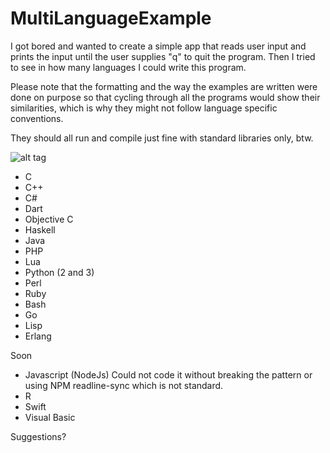 # MultiLanguageExample

I got bored and wanted to create a simple app that reads user input and prints the input until the user supplies "q" to quit the program. Then I tried to see in how many languages I could write this program.

Please note that the formatting and the way the examples are written were done on purpose so that cycling through all the programs would show their similarities, which is why they might not follow language specific conventions.

They should all run and compile just fine with standard libraries only, btw.

![alt tag](http://i.giphy.com/a6FyDO69QC0U0.gif)

* C
* C++
* C#
* Dart
* Objective C
* Haskell
* Java
* PHP
* Lua
* Python (2 and 3)
* Perl
* Ruby
* Bash
* Go
* Lisp
* Erlang

Soon
* Javascript (NodeJs) Could not code it without breaking the pattern or using NPM readline-sync which is not standard.
* R
* Swift
* Visual Basic

Suggestions?
